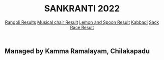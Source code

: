 <head>	<meta charset="UTF-8">	<title><center>SANKRANTI 2022</center></title>	<link rel="stylesheet" href="hw1.css"></head> <body>	<header>	<center>	<h1>SANKRANTI 2022</h1>	</center>	<nav>		
<a href="https://chhvap.github.io/Kalyanam/Sankaranti_Rangoli.html">Rangoli Results</a>	
<a href="https://chhvap.github.io/mcresult.html">Musical chair Result</a>
<a href="https://chhvap.github.io/lsresult.html">Lemon and Spoon Result</a>
<a href="https://chhvap.github.io/Kabbadi.html">Kabbadi</a>
<a href="https://chhvap.github.io/srresults.html">Sack Race Result</a>

	
</nav>	</header>		<main>

<!--iframe src="https://www.iplt20.com/match/2021/38" height="500" title="W3Schools Free Online Web Tutorials"></iframe>
 <h2><img src="ceo.jpg" alt="points" background-color="yellow" height="200" width="200"/><br>OUR CEO</h2><body style="background-color:yellow;">
 
  <h2><img src="logo.png" alt="points" background-color="yellow" height="50" width="50"/>Managed by Kamma Ramalayam, Chilakapadu </h2><body style="background-color:yellow;">-->
<H2>Managed by Kamma Ramalayam, Chilakapadu </h2>
 <!--This is comment-->
